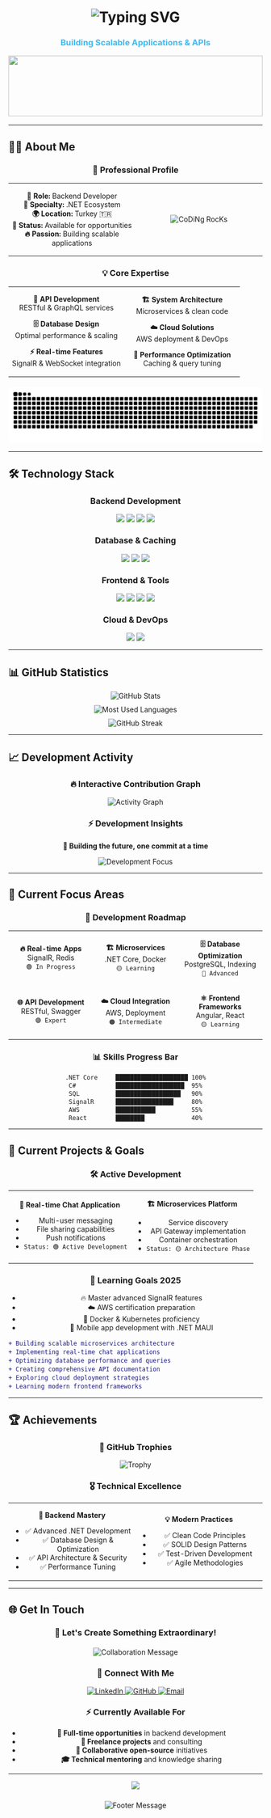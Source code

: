 <!-- Modern Professional Header -->
<div align="center">
  <h1>
    <img src="https://readme-typing-svg.herokuapp.com?font=Fira+Code&weight=600&size=32&duration=3000&pause=1000&color=00D8FF&background=00000000&center=true&vCenter=true&width=600&height=60&lines=Hi%2C+I'm+Eray+Y%C3%BCksek+%F0%9F%91%8B;.NET+Backend+Developer+%F0%9F%92%BB;Building+Scalable+Applications!" alt="Typing SVG" />
  </h1>
  <h3><span style="color:#38BDF8">Building Scalable Applications & APIs</span></h3>
</div>

<!-- Animated Wave Banner -->
<div align="center">
  <img width="100%" height="120" src="https://capsule-render.vercel.app/api?type=waving&color=gradient&customColorList=0,2,2,5,30&height=120&section=header&text=&fontSize=0&animation=fadeIn" />
</div>

---

## 👨‍💻 **About Me**

<!-- Responsive Layout for Mobile -->
<div align="center">

### 🚀 **Professional Profile**
<table width="100%">
<tr>
<td align="center" width="50%">

**💼 Role:** Backend Developer  
**🎯 Specialty:** .NET Ecosystem  
**🌍 Location:** Turkey 🇹🇷  
**📧 Status:** Available for opportunities  
**🔥 Passion:** Building scalable applications  

</td>
<td align="center" width="50%">

<img src="https://github.com/SP-XD/SP-XD/blob/main/images/dev-working_rounded.gif?raw=true" alt="CoDiNg RocKs" width="200"/>

</td>
</tr>
</table>

### 💡 **Core Expertise**
<table width="100%">
<tr>
<td align="center" width="50%">

**🎯 API Development**  
RESTful & GraphQL services  

**🗄️ Database Design**  
Optimal performance & scaling  

**⚡ Real-time Features**  
SignalR & WebSocket integration  

</td>
<td align="center" width="50%">

**🏗️ System Architecture**  
Microservices & clean code  

**☁️ Cloud Solutions**  
AWS deployment & DevOps  

**🔧 Performance Optimization**  
Caching & query tuning  

</td>
</tr>
</table>

<!-- GitHub Snake Animation - Responsive -->
<div align="center" style="margin-top: 20px;">
  <picture>
    <source media="(prefers-color-scheme: dark)" srcset="https://raw.githubusercontent.com/platane/snk/output/github-contribution-grid-snake-dark.svg">
    <source media="(prefers-color-scheme: light)" srcset="https://raw.githubusercontent.com/platane/snk/output/github-contribution-grid-snake.svg">
    <img alt="GitHub contribution grid snake animation" src="https://raw.githubusercontent.com/platane/snk/output/github-contribution-grid-snake-dark.svg" style="max-width: 100%; height: auto;">
  </picture>
</div>

</div>

---

## 🛠️ **Technology Stack**

<div align="center">

### **Backend Development**
<p>
  <img src="https://img.shields.io/badge/.NET-512BD4?style=for-the-badge&logo=dotnet&logoColor=white" />
  <img src="https://img.shields.io/badge/C%23-239120?style=for-the-badge&logo=csharp&logoColor=white" />
  <img src="https://img.shields.io/badge/SignalR-512BD4?style=for-the-badge&logo=signalr&logoColor=white" />
  <img src="https://img.shields.io/badge/Entity_Framework-512BD4?style=for-the-badge&logo=.net&logoColor=white" />
</p>

### **Database & Caching**
<p>
  <img src="https://img.shields.io/badge/PostgreSQL-336791?style=for-the-badge&logo=postgresql&logoColor=white" />
  <img src="https://img.shields.io/badge/SQL_Server-CC2927?style=for-the-badge&logo=microsoftsqlserver&logoColor=white" />
  <img src="https://img.shields.io/badge/Redis-DC382D?style=for-the-badge&logo=redis&logoColor=white" />
</p>

### **Frontend & Tools**
<p>
  <img src="https://img.shields.io/badge/Angular-DD0031?style=for-the-badge&logo=angular&logoColor=white" />
  <img src="https://img.shields.io/badge/React-20232A?style=for-the-badge&logo=react&logoColor=61DAFB" />
  <img src="https://img.shields.io/badge/Bootstrap-7952B3?style=for-the-badge&logo=bootstrap&logoColor=white" />
  <img src="https://img.shields.io/badge/Swagger-85EA2D?style=for-the-badge&logo=swagger&logoColor=black" />
</p>

### **Cloud & DevOps**
<p>
  <img src="https://img.shields.io/badge/AWS-232F3E?style=for-the-badge&logo=amazonaws&logoColor=white" />
  <img src="https://img.shields.io/badge/Postman-FF6C37?style=for-the-badge&logo=postman&logoColor=white" />
</p>

</div>

---

## 📊 **GitHub Statistics**

<!-- Responsive Stats Layout -->
<div align="center">

<!-- First Row - Mobile Friendly -->
<div>
  <img height="180em" src="https://github-readme-stats.vercel.app/api?username=ErayYuksek&show_icons=true&theme=tokyonight&include_all_commits=true&count_private=true&hide_border=true&bg_color=0D1117&title_color=38BDF8&text_color=ffffff&icon_color=00D8FF&disable_animations=false&card_width=500" alt="GitHub Stats" style="max-width: 100%; height: auto;" />
</div>

<!-- Second Row -->
<div style="margin-top: 10px;">
  <img height="180em" src="https://github-readme-stats.vercel.app/api/top-langs/?username=ErayYuksek&layout=compact&theme=tokyonight&hide_border=true&bg_color=0D1117&title_color=38BDF8&text_color=ffffff&langs_count=6&hide=html,css&disable_animations=false&card_width=500" alt="Most Used Languages" style="max-width: 100%; height: auto;" />
</div>

<!-- Third Row -->
<div style="margin-top: 10px;">
  <img src="https://github-readme-streak-stats.herokuapp.com?user=ErayYuksek&theme=tokyonight&hide_border=true&background=0D1117&stroke=38BDF8&ring=38BDF8&fire=FF6B6B&currStreakLabel=38BDF8&disable_animations=false" alt="GitHub Streak" style="max-width: 100%; height: auto;" />
</div>

</div>

---

## 📈 **Development Activity**

<div align="center">
  
### 🔥 **Interactive Contribution Graph**
<img src="https://github-readme-activity-graph.vercel.app/graph?username=ErayYuksek&theme=tokyo-night&bg_color=0D1117&color=38BDF8&line=00D8FF&point=FF6B6B&area=true&hide_border=true&custom_title=Eray's%20Contribution%20Graph" alt="Activity Graph" style="max-width: 100%; height: auto;" />

### ⚡ **Development Insights**
<div align="center" style="margin-top: 20px;">

**🚀 Building the future, one commit at a time**

<img src="https://readme-typing-svg.herokuapp.com?font=Fira+Code&weight=400&size=18&duration=3000&pause=1000&color=38BDF8&background=00000000&center=true&vCenter=true&width=500&height=40&lines=Focused+on+scalable+solutions;Clean+code+advocate;Performance+optimization+expert;Always+learning+new+tech" alt="Development Focus" />

</div>

</div>

---

## 🎯 **Current Focus Areas**

<div align="center">

### 🚀 **Development Roadmap**

<!-- Mobile-friendly cards -->
<table width="100%">
<tr>
<td align="center" width="33%">

**🔥 Real-time Apps**  
SignalR, Redis  
`🟢 In Progress`

</td>
<td align="center" width="33%">

**🏗️ Microservices**  
.NET Core, Docker  
`🟡 Learning`

</td>
<td align="center" width="33%">

**🗄️ Database Optimization**  
PostgreSQL, Indexing  
`🔵 Advanced`

</td>
</tr>
<tr>
<td align="center">

**🌐 API Development**  
RESTful, Swagger  
`🟣 Expert`

</td>
<td align="center">

**☁️ Cloud Integration**  
AWS, Deployment  
`🟠 Intermediate`

</td>
<td align="center">

**⚛️ Frontend Frameworks**  
Angular, React  
`🟡 Learning`

</td>
</tr>
</table>

### 📊 **Skills Progress Bar**
```text
.NET Core     ████████████████████ 100%
C#           ███████████████████  95%
SQL          ██████████████████   90%
SignalR      ████████████████     80%
AWS          ███████████          55%
React        ████████             40%
```

</div>

---

## 💼 **Current Projects & Goals**

<div align="center">

### 🛠️ **Active Development**
<table width="100%">
<tr>
<td align="center" width="50%">

**📱 Real-time Chat Application**
- Multi-user messaging
- File sharing capabilities
- Push notifications
- `Status: 🟢 Active Development`

</td>
<td align="center" width="50%">

**🏗️ Microservices Platform**
- Service discovery
- API Gateway implementation
- Container orchestration
- `Status: 🟡 Architecture Phase`

</td>
</tr>
</table>

### 🎯 **Learning Goals 2025**
- 🔥 Master advanced SignalR features
- ☁️ AWS certification preparation  
- 🐳 Docker & Kubernetes proficiency
- 📱 Mobile app development with .NET MAUI

</div>

```diff
+ Building scalable microservices architecture
+ Implementing real-time chat applications
+ Optimizing database performance and queries  
+ Creating comprehensive API documentation
+ Exploring cloud deployment strategies
+ Learning modern frontend frameworks
```

---

## 🏆 **Achievements**

<div align="center">

### 🏅 **GitHub Trophies**
<img src="https://github-profile-trophy.vercel.app/?username=ErayYuksek&theme=tokyonight&no-frame=true&no-bg=true&margin-w=4&row=2&column=3" alt="Trophy" style="max-width: 100%; height: auto;" />

### 🎖️ **Technical Excellence**
<table width="100%">
<tr>
<td align="center" width="50%">

**🚀 Backend Mastery**
- ✅ Advanced .NET Development
- ✅ Database Design & Optimization
- ✅ API Architecture & Security
- ✅ Performance Tuning

</td>
<td align="center" width="50%">

**💡 Modern Practices**
- ✅ Clean Code Principles
- ✅ SOLID Design Patterns
- ✅ Test-Driven Development
- ✅ Agile Methodologies

</td>
</tr>
</table>

</div>

---

## 🌐 **Get In Touch**

<div align="center">

### 💬 **Let's Create Something Extraordinary!**

<div style="margin: 20px 0;">
  <img src="https://readme-typing-svg.herokuapp.com?font=Fira+Code&weight=500&size=22&duration=4000&pause=1500&color=00D8FF&background=00000000&center=true&vCenter=true&width=600&height=60&lines=Open+for+exciting+opportunities!;Let's+build+the+future+together;Ready+to+collaborate+%26+innovate" alt="Collaboration Message" />
</div>

### 🔗 **Connect With Me**
<p>
  <a href="https://www.linkedin.com/in/eray-y-6a671a322/" target="_blank">
    <img src="https://img.shields.io/badge/LinkedIn-0077B5?style=for-the-badge&logo=linkedin&logoColor=white&labelColor=0077B5" alt="LinkedIn" />
  </a>
  <a href="https://github.com/ErayYuksek" target="_blank">
    <img src="https://img.shields.io/badge/GitHub-100000?style=for-the-badge&logo=github&logoColor=white&labelColor=181717" alt="GitHub" />
  </a>
  <a href="mailto:eray@example.com" target="_blank">
    <img src="https://img.shields.io/badge/Email-D14836?style=for-the-badge&logo=gmail&logoColor=white&labelColor=D14836" alt="Email" />
  </a>
</p>

### ⚡ **Currently Available For**
- **💼 Full-time opportunities** in backend development
- **🤝 Freelance projects** and consulting
- **🚀 Collaborative open-source** initiatives
- **🎓 Technical mentoring** and knowledge sharing

</div>

---

<!-- Modern Animated Footer -->
<div align="center">
  <img src="https://capsule-render.vercel.app/api?type=waving&color=gradient&customColorList=0,2,2,5,30&height=120&section=footer&reversal=true&animation=fadeIn" />
  
  <p style="margin-top: 20px;">
    <img src="https://readme-typing-svg.herokuapp.com?font=Fira+Code&weight=400&size=16&duration=3000&pause=2000&color=38BDF8&background=00000000&center=true&vCenter=true&width=500&height=30&lines=Thanks+for+visiting+my+profile!;Let's+code+the+future+together+%F0%9F%9A%80" alt="Footer Message" />
  </p>
  
</div>
